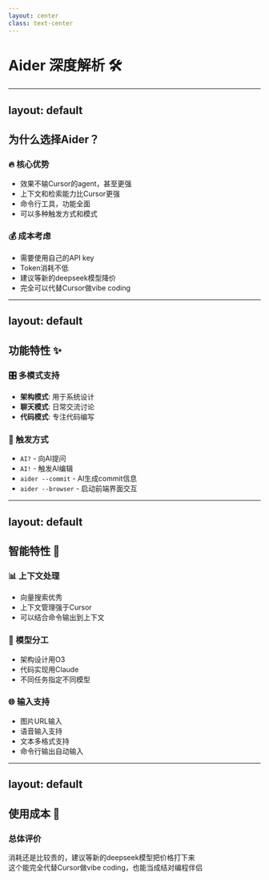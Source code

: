 ```yaml
---
layout: center
class: text-center
---
```


# Aider 深度解析 🛠️

---
layout: default
---

## 为什么选择Aider？

<div class="grid grid-cols-2 gap-6 mt-8">
<div>

### 🔥 核心优势

- 效果不输Cursor的agent，甚至更强
- 上下文和检索能力比Cursor更强
- 命令行工具，功能全面
- 可以多种触发方式和模式

</div>
<div>

### 💰 成本考虑

- 需要使用自己的API key
- Token消耗不低
- 建议等新的deepseek模型降价
- 完全可以代替Cursor做vibe coding

</div>
</div>

---
layout: default
---

## 功能特性 ✨

<div class="space-y-4 mt-8">

### 🎛️ 多模式支持

- **架构模式**: 用于系统设计
- **聊天模式**: 日常交流讨论
- **代码模式**: 专注代码编写

### 🔄 触发方式

- `AI?` - 向AI提问
- `AI!` - 触发AI编辑
- `aider --commit` - AI生成commit信息
- `aider --browser` - 启动前端界面交互

</div>

---
layout: default
---

## 智能特性 🧠

<div class="grid grid-cols-2 gap-6 mt-8">
<div>

### 📊 上下文处理

- 向量搜索优秀
- 上下文管理强于Cursor
- 可以结合命令输出到上下文

### 🎯 模型分工

- 架构设计用O3
- 代码实现用Claude
- 不同任务指定不同模型

</div>
<div>

### 🌐 输入支持

- 图片URL输入
- 语音输入支持
- 文本多格式支持
- 命令行输出自动输入

</div>
</div>

---
layout: default
---

## 使用成本 💸

<div class="text-center mt-8">

### 总体评价

消耗还是比较贵的，建议等新的deepseek模型把价格打下来  
这个能完全代替Cursor做vibe coding，也能当成结对编程伴侣

</div>
